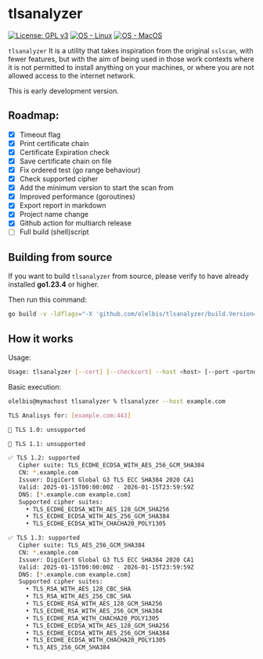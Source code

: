 # tlsanalyzer

 [![License: GPL v3](https://img.shields.io/badge/License-GPLv3-blue.svg)](https://www.gnu.org/licenses/gpl-3.0)
 [![OS - Linux](https://img.shields.io/badge/OS-Linux-blue?logo=linux&logoColor=white)](https://www.linux.org/ "Go to Linux homepage")
 [![OS - MacOS](https://img.shields.io/badge/OS-macOS-blue?logo=Apple&logoColor=white)](https://apple.com/ "Go to Apple homepage")
 

`tlsanalyzer` It is a utility that takes inspiration from the original `sslscan`, with fewer features, but with the aim of being used in those work contexts where it is not permitted to install anything on your machines, or where you are not allowed access to the internet network.

This is early development version.
## Roadmap:

- [x] Timeout flag
- [x] Print certificate chain
- [x] Certificate Expiration check
- [x] Save certificate chain on file
- [x] Fix ordered test (go range behaviour)
- [x] Check supported cipher
- [x] Add the minimum version to start the scan from
- [x] Improved performance (goroutines)
- [x] Export report in markdown
- [x] Project name change
- [x] Github action for multiarch release
- [ ] Full build (shell)script

 ## Building from source

If you want to build `tlsanalyzer` from source, please verify to have already installed **go1.23.4** or higher.

Then run this command:

```bash
go build -v -ldflags="-X 'github.com/olelbis/tlsanalyzer/build.Version=$(cat VERSION)' -X 'github.com/olelbis/tlsanalyzer/build.BuildUser=Team tlsanalyzer' -X 'github.com/olelbis/tlsanalyzer/build.BuildTime=$(date)'" -o tlsanalyzer
```
 
 ## How it works

Usage:
```bash
Usage: tlsanalyzer [--cert] [--checkcert] --host <host> [--port <portnumber>] [--timeout <sec>] [--output <file>] [--min-version 1.0|1.1|1.2|1.3]
```

Basic execution:

```bash
olelbis@mymachost tlsanalyzer % tlsanalyzer --host example.com                        

TLS Analisys for: [example.com:443]

🚫 TLS 1.0: unsupported

🚫 TLS 1.1: unsupported

✅ TLS 1.2: supported
   Cipher suite: TLS_ECDHE_ECDSA_WITH_AES_256_GCM_SHA384
   CN: *.example.com
   Issuer: DigiCert Global G3 TLS ECC SHA384 2020 CA1
   Valid: 2025-01-15T00:00:00Z - 2026-01-15T23:59:59Z
   DNS: [*.example.com example.com]
   Supported cipher suites:
     • TLS_ECDHE_ECDSA_WITH_AES_128_GCM_SHA256
     • TLS_ECDHE_ECDSA_WITH_AES_256_GCM_SHA384
     • TLS_ECDHE_ECDSA_WITH_CHACHA20_POLY1305

✅ TLS 1.3: supported
   Cipher suite: TLS_AES_256_GCM_SHA384
   CN: *.example.com
   Issuer: DigiCert Global G3 TLS ECC SHA384 2020 CA1
   Valid: 2025-01-15T00:00:00Z - 2026-01-15T23:59:59Z
   DNS: [*.example.com example.com]
   Supported cipher suites:
     • TLS_RSA_WITH_AES_128_CBC_SHA
     • TLS_RSA_WITH_AES_256_CBC_SHA
     • TLS_ECDHE_RSA_WITH_AES_128_GCM_SHA256
     • TLS_ECDHE_RSA_WITH_AES_256_GCM_SHA384
     • TLS_ECDHE_RSA_WITH_CHACHA20_POLY1305
     • TLS_ECDHE_ECDSA_WITH_AES_128_GCM_SHA256
     • TLS_ECDHE_ECDSA_WITH_AES_256_GCM_SHA384
     • TLS_ECDHE_ECDSA_WITH_CHACHA20_POLY1305
     • TLS_AES_256_GCM_SHA384
   ```